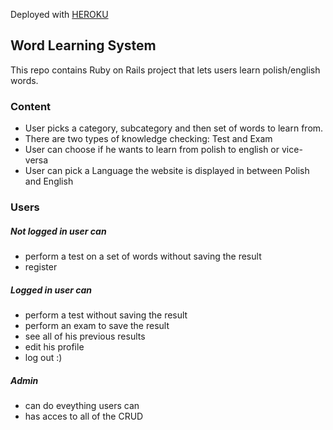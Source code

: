 Deployed with [HEROKU](https://systemnaukislowek.herokuapp.com)

## Word Learning System
This repo contains Ruby on Rails project that lets users learn polish/english words.

### Content
* User picks a category, subcategory and then set of words to learn from.
* There are two types of knowledge checking: Test and Exam
* User can choose if he wants to learn from polish to english or vice-versa
* User can pick a Language the website is displayed in between Polish and English

### Users

##### Not logged in user can
* perform a test on a set of words without saving the result
* register

##### Logged in user can
* perform a test without saving the result
* perform an exam to save the result
* see all of his previous results
* edit his profile
* log out :)

##### Admin
* can do eveything users can
* has acces to all of the CRUD
